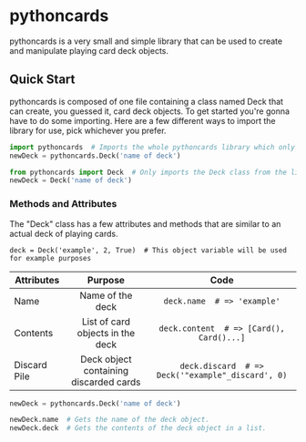 # pythoncards
pythoncards is a very small and simple library that can be used to create and manipulate playing card deck objects.

## Quick Start
pythoncards is composed of one file containing a class named Deck that can create, you guessed it, card deck objects.
To get started you're gonna have to do some importing. Here are a few different ways to import the library for use, pick whichever you prefer.

```python
import pythoncards  # Imports the whole pythoncards library which only contains 1 file containing 1 class.
newDeck = pythoncards.Deck('name of deck')
```

```python
from pythoncards import Deck  # Only imports the Deck class from the library.
newDeck = Deck('name of deck')
```

### Methods and Attributes

The "Deck" class has a few attributes and methods that are similar to an actual deck of playing cards.

`deck = Deck('example', 2, True)  # This object variable will be used for example purposes`

 Attributes | Purpose | Code
 --- | :---: | :---:
Name | Name of the deck | `deck.name  # => 'example'`
Contents | List of card objects in the deck | `deck.content  # => [Card(), Card()...]`
Discard Pile | Deck object containing discarded cards | `deck.discard  # => Deck('"example"_discard', 0)`

```python
newDeck = pythoncards.Deck('name of deck')

newDeck.name  # Gets the name of the deck object.
newDeck.deck  # Gets the contents of the deck object in a list.
```
